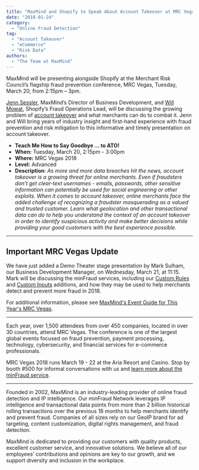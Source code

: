 ```yaml
---
title: "MaxMind and Shopify to Speak About Account Takeover at MRC Vegas"
date: "2018-01-24"
category:
  - "Online Fraud Detection"
tag:
  - "Account Takeover"
  - "eCommerce"
  - "Risk Data"
authors:
  - "The Team at MaxMind"
---
```


MaxMind will be presenting alongside Shopify at the Merchant Risk Council’s
flagship fraud prevention conference, MRC Vegas, Tuesday, March 20, from 2:15pm
– 3pm.

[Jenn Sessler](https://s1.goeshow.com/mrc/annual/2018/Vegas18Agenda.cfm?&searchAuthor=Sessler,Jennifer),
MaxMind’s Director of Business Development, and
[Will Mowat](https://s1.goeshow.com/mrc/annual/2018/Vegas18Agenda.cfm?&searchAuthor=Mowat,Will),
Shopify’s Fraud Operations Lead, will be discussing the growing problem of
[account takeover](/2017/08/16/e-commerce-fraud-101-account-takeover/)
and what merchants can do to combat it. Jenn and Will bring years of industry
insight and first-hand experience with fraud prevention and risk mitigation to
this informative and timely presentation on account takeover.

- **Teach Me How to Say Goodbye … to ATO!**
- **When:** Tuesday, March 20, 2:15pm - 3:00pm
- **Where:** MRC Vegas 2018
- **Level:** Advanced
- **Description**: _As more and more data breaches hit the news, account
  takeover is a growing threat for online merchants. Even if fraudsters don’t
  get clear-text usernames - emails, passwords, other sensitive information can
  potentially be used for social engineering or other exploits. When it comes to
  account takeover, online merchants face the added challenge of recognizing a
  fraudster masquerading as a valued and trusted customer. Learn what
  geolocation and other transactional data can do to help you understand the
  context of an account takeover in order to identify suspicious activity and
  make better decisions while providing your good customers with the best
  experience possible._

---

## Important MRC Vegas Update

We have just added a Demo Theater stage presentation by Mark Sulham, our
Business Development Manager, on Wednesday, March 21, at 11:15. Mark will be
discussing the minFraud services, including our
[Custom Rules](https://www.maxmind.com/en/minfraud-custom-rules) and
[Custom Inputs](https://www.maxmind.com/en/minfraud-custom-inputs) additions,
and how they may be used to help merchants detect and prevent more fraud
in 2018.

For additional information, please see
[MaxMind's Event Guide for This Year's MRC Vegas](https://wp.me/p3xED4-5Z).

---

Each year, over 1,500 attendees from over 450 companies, located in over 30
countries, attend MRC Vegas. The conference is one of the largest global events
focused on fraud prevention, payment processing, technology, cybersecurity, and
financial services for e-commerce professionals.

MRC Vegas 2018 runs March 19 - 22 at the Aria Resort and Casino. Stop by booth
\#500 for informal conversations with us and
[learn more about the minFraud service](https://www.maxmind.com/en/minfraud-services?pkit_lang=en).

---

Founded in 2002, MaxMind is an industry-leading provider of online fraud
detection and IP intelligence. Our minFraud Network leverages IP intelligence
and transactional data points from more than 2 billion historical rolling
transactions over the previous 18 months to help merchants identify and prevent
fraud. Companies of all sizes rely on our GeoIP brand for ad targeting, content
customization, digital rights management, and fraud detection.

MaxMind is dedicated to providing our customers with quality products, excellent
customer service, and innovative solutions. We believe all of our employees’
contributions and opinions are key to our growth, and we support diversity and
inclusion in the workplace.
